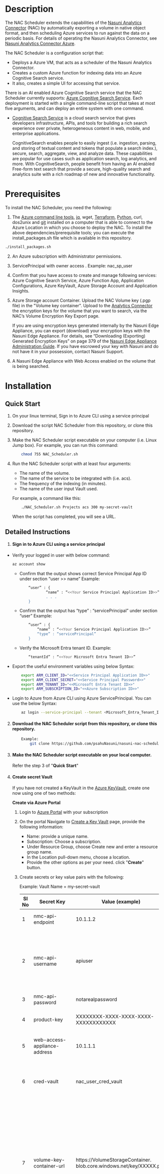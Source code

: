 # Description

The NAC Scheduler extends the capabilities of the [Nasuni Analytics Connector](https://nac.cs.nasuni.com/) (NAC) by automatically exporting a volume in native object format, and then scheduling Azure services to run against the data on a periodic basis. For details of operating the Nasuni Analytics Connector, see [Nasuni Analytics Connector Azure](https://b.link/Nasuni_Analytics_Connector_AZURE).

The NAC Scheduler is a configuration script that:
* Deploys a Azure VM, that acts as a scheduler of the Nasuni Analytics Connector.
* Creates a custom Azure function for indexing data into an Azure Cognitive Search service.
* It also, creates a simple UI for accessing that service.
 
There is an AI enabled Azure Cognitive Search service that the NAC Scheduler currently supports: [Azure Cognitive Search Service](https://azure.microsoft.com/en-us/products/ai-services/cognitive-search#overview). Each deployment is started with a single command-line script that takes at most five arguments, and can deploy an entire system with one command.

* [Cognitive Search Service](https://azure.microsoft.com/en-us/products/ai-services/cognitive-search#overview) is a cloud search service that gives developers infrastructure, APIs, and tools for building a rich search experience over private, heterogeneous content in web, mobile, and enterprise applications.

    CognitiveSearch enables people to easily ingest (i.e. ingestion, parsing, and storing of textual content and tokens that populate a search index.), secure, search, aggregate, view, and analyze data. These capabilities are popular for use cases such as application search, log analytics, and more. With CognitiveSearch, people benefit from having an AI enabled Free-form text search that provide a secure, high-quality search and analytics suite with a rich roadmap of new and innovative functionality.

# Prerequisites

To install the NAC Scheduler, you need the following:

1. The [Azure command line tools](https://learn.microsoft.com/en-us/cli/azure/install-azure-cli), [jq](https://jqlang.github.io/jq/), wget, [Terraform](https://developer.hashicorp.com/terraform/tutorials/azure-get-started), [Python](https://www.python.org/downloads/), curl, dos2unix and [git] installed on a computer that is able to connect to the Azure Location in which you choose to deploy the NAC.
To install the above dependencies/prerequisite tools; you can execute the install_packages.sh file which is available in this repository.
```sh
./install_packages.sh
```
2. An Azure subscription with Administrator permissions.
3. ServicePrincipal with owner access . Example: nac_sp_user
4. Confirm that you have access to create and manage following services: 
    Azure Cognitive Search Service, Azure Function App, Application Configurations, Azure KeyVault, Azure Storage Account and Application Insights.    
5. Azure Storage account Container.
    Upload the NAC Volume key (.pgp file) in the "Volume key container". Upload to the [Analytics Connector] the encryption keys for the volume that you want to search, via the NAC’s Volume Encryption Key Export page. 
    
    If you are using encryption keys generated internally by the Nasuni Edge Appliance, you can export (download) your encryption keys with the Nasuni Edge Appliance. For details, see “Downloading (Exporting) Generated Encryption Keys” on page 379 of the [Nasuni Edge Appliance Administration Guide](https://b.link/Nasuni_Edge_Appliance_Administration_Guide). 
If you have escrowed your key with Nasuni and do not have it in your possession, contact Nasuni Support.
6. A Nasuni Edge Appliance with Web Access enabled on the volume that is being searched.

# Installation

## Quick Start

1. On your linux terminal, Sign in to Azure CLI using a service principal

2. Download the script NAC Scheduler from this repository, or clone this repository.

3. Make the NAC Scheduler script executable on your computer (i.e. Linux Jump box). 
    For example, you can run this command:
    ```sh 
        chmod 755 NAC_Scheduler.sh
    ```

4. Run the NAC Scheduler script with at least four arguments:
    * The name of the volume.
    * The name of the service to be integrated with (i.e. acs).
    * The frequency of the indexing (in minutes).
    * The name of the user input Vault used.
    
    For example, a command like this:
    ```sh 
        ./NAC_Scheduler.sh Projects acs 300 my-secret-vault
    ```

    When the script has completed, you will see a URL.

## Detailed Instructions

1. #### Sign in to Azure CLI using a service principal
- Verify your logged in user with below command: 
    ```sh 
    az account show
    ``` 
    - Confirm that the output shows correct Service Principal App ID under section “user >> name” 
        Example: 	
        ```sh 
            “user” : {
                    “name” : “<<Your Service Principal Application ID>>”
                    . . . 
            }
        ```
    - Confirm that the output has “type” : “servicePrincipal” under section “user”
        Example: 
        ```sh
            “user” : {
                “name” : “<<Your Service Principal Application ID>>”
                “type” : “servicePrincipal”
            }
        ```
    - Verify the Microsoft Entra tenant ID.
        Example: 
        ```sh
            “tenantId” : “<<Your Microsoft Entra Tenant ID>>”
        ```
- Export the useful environment variables using below Syntax:
    ```sh
        export ARM_CLIENT_ID="<<Service Principal Application ID>>"  
        export ARM_CLIENT_SECRET="<<Service Principal Password>>" 
        export ARM_TENANT_ID="<<Microsoft Entra Tenant ID>>" 
        export ARM_SUBSCRIPTION_ID="<<Azure Subscription ID>>"
    ```
- Login to Azure from Azure CLI using Azure ServicePrincipal. You can use the below Syntax:
    ```sh
        az login --service-principal --tenant <Microsoft_Entra_Tenant_ID> --username <Service_Principal_Application_ID> --password <Service_Principal_password>
    ```

2. #### Download the NAC Scheduler script from this repository, or clone this repository.
    ```sh
        Example:  
            git clone https://github.com/psahuNasuni/nasuni-nac-scheduler.git -b nac_v1.0.7.dev6
    ```
3. #### Make the NAC Scheduler script executable on your local computer.
    Refer the step 3 of "**Quick Start**" 
4. #### Create secret Vault 
    If you have not created a KeyVault in the [Azure KeyVault], create one now using one of two methods:

    **Create via Azure Portal**
    
    1. Login to [Azure Portal](https://portal.azure.com/#home) with your subscription 
    2. On the portal Navigate to [Create a Key Vault](https://portal.azure.com/#create/Microsoft.KeyVault) page, provide the following information:
        - Name: provide a unique name.
        - Subscription: Choose a subscription.
        - Under Resource Group, choose Create new and enter a resource group name.
        - In the Location pull-down menu, choose a location.
        - Provide the other options as per your need. 
    click "**Create**" button.
    3. Create secrets or key value pairs with the following:

        Example: Vault Name = my-secret-vault
    
        |Sl No|Secret Key| Value (example)    | Notes   .    |
        |-----|----------|--------| ----------------    |
        |1|nmc-api-endpoint|10.1.1.2|Should be accessible to the resources created by this script.|
        |2|nmc-api-username|apiuser|Make sure that this API user has the following Permissions: "Enable NMC API Access" and "Manage all aspects of Volumes".  For details, see “Adding Permission Groups” on page 461 of the [Nasuni Management Console Guide](https://b.link/Nasuni_NMC_Guide).|
        |3|nmc-api-password|notarealpassword|Password for this user.|
        |4|product-key|XXXXXXXX-XXXX-XXXX-XXXX-XXXXXXXXXXXX|Your product key can be generated on the [Nasuni Cloud Services page] in your Nasuni dashboard.|
        |5|web-access-appliance-address|10.1.1.1|Should be publicly accessible and include shares for the volume being searched.|
        |6|cred-vault|nac_user_cred_vault|Provide the User Credential Vault name. This is the Azure Key-Vault containing user name and password,   where; the user name must have owner access|
        |7|volume-key-container-url|    https://VolumeStorageContainer. blob.core.windows.net/key/XXXXX.pgp    |This is the parameter value created when you upload your pgp key file to the VolumeStorageContainer container. After uploading, follow below steps to get the volume-key-container-url: - Login to the Azure Portal and navigate to Microsoft_Azure_Storage. - Identify the VolumeKey Storage account - Navigate to Containers   - Click on the container name    - Click on the pgp file name     - Copy the URL under Properties|
        |8|pem-key-path|/home/my-folder/.ssh/mypemkey.pem|A pem key which is also stored as one of the [key pairs] in your Azure account. (NB: case matters. Make sure that the pem key in the pem-key-path has the same capitalization as the corresponding key in Azure)|
        |9|nac-scheduler-name|NAC_Scheduler_VM|(Optional) The name of the NAC Scheduler. If this variable is not set, the name defaults to "NAC_Scheduler"|
        |10|github-organization|nasuni-labs|(Optional) If you have forked this repository or are using a forked version of this repository, add that organization name here. All calls to github repositories will look within this organization|
        |11|azure-location|canadacentral|The Azure Region/Location, where you want to execute NAC|
        |12|azure-subscription|XXXXXXXX-XXXX-XXXX-XXXX-XXXXXXXXXXXX|The Subscription ID, of your Azure Account|
        |13|use_private_ip|Y|(Optinal)If you want to provision the infrastructure in a Private subnet, add the instruction in with use_private_ip. All resources will be provisioned in the provided Private, if the value passed as "Y". If this variable is not provided, the execution will happen in the Default VPC's default Public Subnet.|
        |14|networking-resource-group|network-rg-XXXXX|This is the Azure Resource Group, where all network related resources will be provisioned.|
        |15|user-vnet-name|myuser_vnet|Provide the Specified vnet name. This vNet should reside in the networking resource group|
        |16|edgeappliance-resource-group|edgeappliance-rg-XXXXX|This is the Azure Resource Group, where the edge Appliance and source storage account resides. You can get this Resource Group by following steps: → Login to NMC → navigate to File Browser → select a volume → copy Account → search for the copied account in Azure portal to get the storage account → find the Resource Group  → This should be the edgeappliance-resource-group|
        |17|sp-secret|XXXXXXXXXXXXXXXXX|Provide the value of the Service Principal Id. All resources will be provisioned with Service Principal user. Follow the below stps to get the sp-secret from Azure Portal: - Login to the Azure Portal. Navigate to **Microsoft Entra ID** Click on **App registrations** from left menu, Search your SP (Example: pubnactest-sp), and Click on the **Certificates & secrets**. Value of sp-secret is the hidden Value in the table. If, you dont remember the avlue of the SP Secret, you can create one by **+ create**|
    4. After you have entered all the key value pairs, click **Next**.
    5. Choose a name for your key. Remember this name for when you run the initial script.  

    **Create a local file**

    1. Create a text file that contains the key/value pairs listed above.
    2. Do not use quotes for either the key or the value. For example: azure-location="canadacentral"
    3. Save this as a text file (for example, mysecret.txt) in the same folder as the NAC_Scheduler.sh script.

5. #### Provide NAC Parameters (Optional) 
- If you need to override any of the NAC parameters (as described in the Appendix: Automating Analytics Connector section of the [NAC Technical Documentation]), you can create a NAC variables file that lists the parameters you would like to change.

- Save this list of variables as a text file (for example, nacvariables.txt) in the same folder as the NAC_Scheduler.sh script.

6. #### Execute the script NAC_Scheduler.sh
- Run the script with three to five arguments, depending on whether or not you have created a local secrets file or a NAC variables file. The order of arguments should be as follows:
    * The name of the volume.
    * The name of the service to be integrated with (see Services Available below).
    * The frequency of the indexing (in minutes).
    * The path to the secrets file created in Step 3 **Create via Azure Portal**, or the name of the User Input Vault generated in Step 3 **Create a local file**.
    * (OPTIONAL) The path to the NAC variables file.

For example, a command to Execute the script NAC_Scheduler.sh with Four arguments would look like this:
```sh
    ./NAC_Scheduler.sh Projects acs 300 my-secret-vault
```

For example, a command with all five arguments would look like this:
```sh
    ./NAC_Scheduler.sh Projects acs 300 my-secret-vault nacvariables.txt
```

# Services Available

The NAC Scheduler currently supports the following services:

|Service Name|Argument Short Name|Description|What is deployed|
|------------|-------------------|-----------|----------------|
|Azure CognitiveSearch|acs|Automates the indexing of files created on a Nasuni volume.|1. NAC Scheduler (Azure VM) Instance (if not already deployed). 2. Azure CognitiveSearch service (if not already deployed). 3. Cron job to run terraform scripts to periodically create and destroy the NAC. 4. Azure Destination Container for preserving the short lived copy of the files in UniFS format 5. Azure function for indexing data exported by the NAC to the destination bucket(Azure Destination Container) and deleting the data after it has been indexed. 6. A simple Search UI available on the NAC Scheduler VM.|

# Getting Help

To get help, please [submit an issue] to this Github repository.

[Analytics Connector]: https://nac.cs.nasuni.com/launch.html
[Azure KeyVault]: https://azure.microsoft.com/en-in/products/key-vault
[git]: https://git-scm.com/downloads
[NAC Technical Documentation]: https://b.link/Nasuni_Analytics_Connector_AZURE
[Nasuni Cloud Services page]: https://account.nasuni.com/account/cloudservices/
[submit an issue]: https://github.com/nasuni-community-tools/sch-nac/issues
